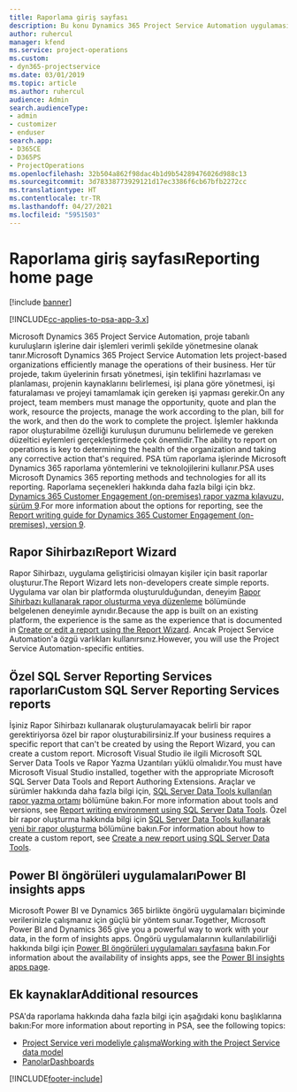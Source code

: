 ```yaml
---
title: Raporlama giriş sayfası
description: Bu konu Dynamics 365 Project Service Automation uygulamasında raporlama hakkında bilgi sağlar.
author: ruhercul
manager: kfend
ms.service: project-operations
ms.custom:
- dyn365-projectservice
ms.date: 03/01/2019
ms.topic: article
ms.author: ruhercul
audience: Admin
search.audienceType:
- admin
- customizer
- enduser
search.app:
- D365CE
- D365PS
- ProjectOperations
ms.openlocfilehash: 32b504a862f98dac4b1d9b54289476026d988c13
ms.sourcegitcommit: 3d78338773929121d17ec3386f6cb67bfb2272cc
ms.translationtype: HT
ms.contentlocale: tr-TR
ms.lasthandoff: 04/27/2021
ms.locfileid: "5951503"
---
```

# <a name="reporting-home-page"></a><span data-ttu-id="d002f-103">Raporlama giriş sayfası</span><span class="sxs-lookup"><span data-stu-id="d002f-103">Reporting home page</span></span>

[!include [banner](../includes/psa-now-project-operations.md)]

[!INCLUDE[cc-applies-to-psa-app-3.x](../includes/cc-applies-to-psa-app-3x.md)]

<span data-ttu-id="d002f-104">Microsoft Dynamics 365 Project Service Automation, proje tabanlı kuruluşların işlerine dair işlemleri verimli şekilde yönetmesine olanak tanır.</span><span class="sxs-lookup"><span data-stu-id="d002f-104">Microsoft Dynamics 365 Project Service Automation lets project-based organizations efficiently manage the operations of their business.</span></span> <span data-ttu-id="d002f-105">Her tür projede, takım üyelerinin fırsatı yönetmesi, işin teklifini hazırlaması ve planlaması, projenin kaynaklarını belirlemesi, işi plana göre yönetmesi, işi faturalaması ve projeyi tamamlamak için gereken işi yapması gerekir.</span><span class="sxs-lookup"><span data-stu-id="d002f-105">On any project, team members must manage the opportunity, quote and plan the work, resource the projects, manage the work according to the plan, bill for the work, and then do the work to complete the project.</span></span> <span data-ttu-id="d002f-106">İşlemler hakkında rapor oluşturabilme özelliği kuruluşun durumunu belirlemede ve gereken düzeltici eylemleri gerçekleştirmede çok önemlidir.</span><span class="sxs-lookup"><span data-stu-id="d002f-106">The ability to report on operations is key to determining the health of the organization and taking any corrective action that's required.</span></span> <span data-ttu-id="d002f-107">PSA tüm raporlama işlerinde Microsoft Dynamics 365 raporlama yöntemlerini ve teknolojilerini kullanır.</span><span class="sxs-lookup"><span data-stu-id="d002f-107">PSA uses Microsoft Dynamics 365 reporting methods and technologies for all its reporting.</span></span> <span data-ttu-id="d002f-108">Raporlama seçenekleri hakkında daha fazla bilgi için bkz. [Dynamics 365 Customer Engagement (on-premises) rapor yazma kılavuzu, sürüm 9](/dynamics365/customerengagement/on-premises/analytics/reporting-analytics-with-dynamics-365).</span><span class="sxs-lookup"><span data-stu-id="d002f-108">For more information about the options for reporting, see the [Report writing guide for Dynamics 365 Customer Engagement (on-premises), version 9](/dynamics365/customerengagement/on-premises/analytics/reporting-analytics-with-dynamics-365).</span></span>

## <a name="report-wizard"></a><span data-ttu-id="d002f-109">Rapor Sihirbazı</span><span class="sxs-lookup"><span data-stu-id="d002f-109">Report Wizard</span></span>

<span data-ttu-id="d002f-110">Rapor Sihirbazı, uygulama geliştiricisi olmayan kişiler için basit raporlar oluşturur.</span><span class="sxs-lookup"><span data-stu-id="d002f-110">The Report Wizard lets non-developers create simple reports.</span></span> <span data-ttu-id="d002f-111">Uygulama var olan bir platformda oluşturulduğundan, deneyim [Rapor Sihirbazı kullanarak rapor oluşturma veya düzenleme](/dynamics365/customerengagement/on-premises/basics/create-edit-copy-report-wizard) bölümünde belgelenen deneyimle aynıdır.</span><span class="sxs-lookup"><span data-stu-id="d002f-111">Because the app is built on an existing platform, the experience is the same as the experience that is documented in [Create or edit a report using the Report Wizard](/dynamics365/customerengagement/on-premises/basics/create-edit-copy-report-wizard).</span></span> <span data-ttu-id="d002f-112">Ancak Project Service Automation'a özgü varlıkları kullanırsınız.</span><span class="sxs-lookup"><span data-stu-id="d002f-112">However, you will use the Project Service Automation-specific entities.</span></span>

## <a name="custom-sql-server-reporting-services-reports"></a><span data-ttu-id="d002f-113">Özel SQL Server Reporting Services raporları</span><span class="sxs-lookup"><span data-stu-id="d002f-113">Custom SQL Server Reporting Services reports</span></span>

<span data-ttu-id="d002f-114">İşiniz Rapor Sihirbazı kullanarak oluşturulamayacak belirli bir rapor gerektiriyorsa özel bir rapor oluşturabilirsiniz.</span><span class="sxs-lookup"><span data-stu-id="d002f-114">If your business requires a specific report that can't be created by using the Report Wizard, you can create a custom report.</span></span> <span data-ttu-id="d002f-115">Microsoft Visual Studio ile ilgili Microsoft SQL Server Data Tools ve Rapor Yazma Uzantıları yüklü olmalıdır.</span><span class="sxs-lookup"><span data-stu-id="d002f-115">You must have Microsoft Visual Studio installed, together with the appropriate Microsoft SQL Server Data Tools and Report Authoring Extensions.</span></span> <span data-ttu-id="d002f-116">Araçlar ve sürümler hakkında daha fazla bilgi için, [SQL Server Data Tools kullanılan rapor yazma ortamı](/dynamics365/customerengagement/on-premises/analytics/report-writing-environment-using-sql-server-data-tools) bölümüne bakın.</span><span class="sxs-lookup"><span data-stu-id="d002f-116">For more information about tools and versions, see [Report writing environment using SQL Server Data Tools](/dynamics365/customerengagement/on-premises/analytics/report-writing-environment-using-sql-server-data-tools).</span></span> <span data-ttu-id="d002f-117">Özel bir rapor oluşturma hakkında bilgi için [SQL Server Data Tools kullanarak yeni bir rapor oluşturma](/dynamics365/customerengagement/on-premises/analytics/create-a-new-report-using-sql-server-data-tools) bölümüne bakın.</span><span class="sxs-lookup"><span data-stu-id="d002f-117">For information about how to create a custom report, see [Create a new report using SQL Server Data Tools](/dynamics365/customerengagement/on-premises/analytics/create-a-new-report-using-sql-server-data-tools).</span></span>

## <a name="power-bi-insights-apps"></a><span data-ttu-id="d002f-118">Power BI öngörüleri uygulamaları</span><span class="sxs-lookup"><span data-stu-id="d002f-118">Power BI insights apps</span></span>

<span data-ttu-id="d002f-119">Microsoft Power BI ve Dynamics 365 birlikte öngörü uygulamaları biçiminde verilerinizle çalışmanız için güçlü bir yöntem sunar.</span><span class="sxs-lookup"><span data-stu-id="d002f-119">Together, Microsoft Power BI and Dynamics 365 give you a powerful way to work with your data, in the form of insights apps.</span></span> <span data-ttu-id="d002f-120">Öngörü uygulamalarının kullanılabilirliği hakkında bilgi için [Power BI öngörüleri uygulamaları sayfasına](https://powerbi.microsoft.com/power-bi-insights-apps/) bakın.</span><span class="sxs-lookup"><span data-stu-id="d002f-120">For information about the availability of insights apps, see the [Power BI insights apps page](https://powerbi.microsoft.com/power-bi-insights-apps/).</span></span>


## <a name="additional-resources"></a><span data-ttu-id="d002f-121">Ek kaynaklar</span><span class="sxs-lookup"><span data-stu-id="d002f-121">Additional resources</span></span>
<span data-ttu-id="d002f-122">PSA'da raporlama hakkında daha fazla bilgi için aşağıdaki konu başlıklarına bakın:</span><span class="sxs-lookup"><span data-stu-id="d002f-122">For more information about reporting in PSA, see the following topics:</span></span>

- [<span data-ttu-id="d002f-123">Project Service veri modeliyle çalışma</span><span class="sxs-lookup"><span data-stu-id="d002f-123">Working with the Project Service data model</span></span>](reports-working-project-service-data-model.md)
- [<span data-ttu-id="d002f-124">Panolar</span><span class="sxs-lookup"><span data-stu-id="d002f-124">Dashboards</span></span>](reports-dashboards.md)



[!INCLUDE[footer-include](../includes/footer-banner.md)]